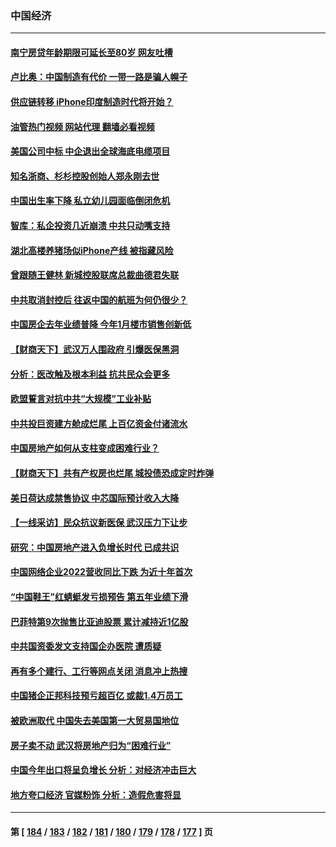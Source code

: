 ### 中国经济
---
#### [南宁房贷年龄期限可延长至80岁 网友吐槽](../../pages/ncid283/n13928048.md?02122045) 
#### [卢比奥：中国制造有代价 一带一路是骗人幌子](../../pages/ncid283/n13927248.md?02122045) 
#### [供应链转移 iPhone印度制造时代将开始？](../../pages/ncid283/n13927744.md?02122045) 
#### [油管热门视频 网站代理 翻墙必看视频](http://138.2.39.72:81/youtube.html?epic-marker?02122045)
#### [美国公司中标 中企退出全球海底电缆项目](../../pages/ncid283/n13927249.md?02122045) 
#### [知名浙商、杉杉控股创始人郑永刚去世](../../pages/ncid283/n13927615.md?02122045) 
#### [中国出生率下降 私立幼儿园面临倒闭危机](../../pages/ncid283/n13927572.md?02122045) 
#### [智库：私企投资几近崩溃 中共只动嘴支持](../../pages/ncid283/n13927290.md?02122045) 
#### [湖北高楼养猪场似iPhone产线 被指藏风险](../../pages/ncid283/n13926526.md?02122045) 
#### [曾跟随王健林 新城控股联席总裁曲德君失联](../../pages/ncid283/n13927379.md?02122045) 
#### [中共取消封控后 往返中国的航班为何仍很少？](../../pages/ncid283/n13927289.md?02122045) 
#### [中国房企去年业绩普降 今年1月楼市销售创新低](../../pages/ncid283/n13927253.md?02122045) 
#### [【财商天下】武汉万人围政府 引爆医保黑洞](../../pages/ncid283/n13927281.md?02122045) 
#### [分析：医改触及根本利益 抗共民众会更多](../../pages/ncid283/n13926456.md?02122045) 
#### [欧盟誓言对抗中共“大规模”工业补贴](../../pages/ncid283/n13927206.md?02122045) 
#### [中共投巨资建方舱成烂尾 上百亿资金付诸流水](../../pages/ncid283/n13927250.md?02122045) 
#### [中国房地产如何从支柱变成困难行业？](../../pages/ncid283/n13926791.md?02122045) 
#### [【财商天下】共有产权房也烂尾 城投债恐成定时炸弹](../../pages/ncid283/n13926608.md?02122045) 
#### [美日荷达成禁售协议 中芯国际预计收入大降](../../pages/ncid283/n13926542.md?02122045) 
#### [【一线采访】民众抗议新医保 武汉压力下让步](../../pages/ncid283/n13926500.md?02122045) 
#### [研究：中国房地产进入负增长时代 已成共识](../../pages/ncid283/n13926564.md?02122045) 
#### [中国网络企业2022营收同比下跌 为近十年首次](../../pages/ncid283/n13926548.md?02122045) 
#### [“中国鞋王”红蜻蜓发亏损预告 第五年业绩下滑](../../pages/ncid283/n13926518.md?02122045) 
#### [巴菲特第9次抛售比亚迪股票 累计减持近1亿股](../../pages/ncid283/n13926505.md?02122045) 
#### [中共国资委发文支持国企办医院 遭质疑](../../pages/ncid283/n13926159.md?02122045) 
#### [再有多个建行、工行等网点关闭 消息冲上热搜](../../pages/ncid283/n13926235.md?02122045) 
#### [中国猪企正邦科技预亏超百亿 或裁1.4万员工](../../pages/ncid283/n13925789.md?02122045) 
#### [被欧洲取代 中国失去美国第一大贸易国地位](../../pages/ncid283/n13925575.md?02122045) 
#### [房子卖不动 武汉将房地产归为“困难行业”](../../pages/ncid283/n13925300.md?02122045) 
#### [中国今年出口将呈负增长 分析：对经济冲击巨大](../../pages/ncid283/n13924797.md?02122045) 
#### [地方夸口经济 官媒粉饰 分析：造假危害将显](../../pages/ncid283/n13924447.md?02122045) 

---
#### 第 [ [184](./184.md?02122045) / [183](./183.md?02122045) / [182](./182.md?02122045) / [181](./181.md?02122045) / [180](./180.md?02122045) / [179](./179.md?02122045) / [178](./178.md?02122045) / [177](./177.md?02122045) ] 页
